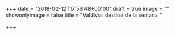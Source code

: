 +++
date = "2018-02-12T17:56:48+00:00"
draft = true
image = ""
showonlyimage = false
title = "Valdivia: destino de la semana "

+++
